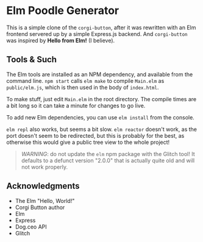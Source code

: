 Elm Poodle Generator
====================

This is a simple clone of the `corgi-button`, after it was rewritten with an Elm frontend servered up by a 
simple Express.js backend. And `corgi-button` was inspired by **Hello from Elm!** (I believe).

## Tools & Such

The Elm tools are installed as an NPM dependency, and available from 
the command line. `npm start` calls `elm make` to compile `Main.elm` 
as `public/elm.js`, which is then used in the body of `index.html`.

To make stuff, just edit `Main.elm` in the root directory. The compile
times are a bit long so it can take a minute for changes to go live.

To add new Elm dependencies, you can use `elm install` from the console.

`elm repl` also works, but seems a bit slow. `elm reactor` doesn't work,
as the port doesn't seem to be redirected, but this is probably for the best,
as otherwise this would give a public tree view to the whole project!

> *WARNING*: do not update the `elm` npm package with the Glitch tool! 
It defaults to a defunct version "2.0.0" that is actually quite old and will not work properly. 


## Acknowledgments

- The Elm "Hello, World!"
- Corgi Button author
- Elm 
- Express
- Dog.ceo API
- Glitch